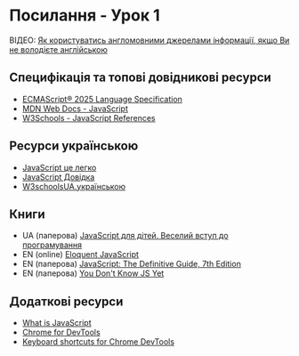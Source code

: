 # Посилання - Урок 1
ВІДЕО: [Як користуватись англомовними джерелами інформації, якщо Ви не володієте англійською](https://www.youtube.com/watch?v=V9GyTC0WLhA)
## Специфікація та топові довідникові ресурси

- [ECMAScript® 2025 Language Specification](https://tc39.es/ecma262/)
- [MDN Web Docs - JavaScript](https://developer.mozilla.org/en-US/docs/Web/JavaScript)
- [W3Schools - JavaScript References](https://www.w3schools.com/jsref/default.asp)

## Ресурси українською

- [JavaScript це легко](https://angularlessons.gitbook.io/javascriptiseasy)
- [JavaScript Довідка](http://xn--80adth0aefm3i.xn--j1amh/%D0%B7%D0%BC%D1%96%D1%81%D1%82)
- [W3schoolsUA.українською](https://w3schoolsua.github.io/index.html)

## Книги

- UA (паперова) [JavaScript для дітей. Веселий вступ до програмування](https://starylev.com.ua/javascript-dlya-ditey)
- EN (online) [Eloquent JavaScript](https://eloquentjavascript.net/index.html)
- EN  (паперова) [JavaScript: The Definitive Guide, 7th Edition](https://www.oreilly.com/library/view/javascript-the-definitive/9781491952016/?authuser=0&hl=uk)
- EN (паперова) [You Don't Know JS Yet](https://www.amazon.com/dp/B085XXCJ7X?binding=kindle_edition&ref_=ast_author_bsi)

## Додаткові ресурси

- [What is JavaScript](https://www.youtube.com/watch?v=09XmbByy6Sk&t=159s)
- [Chrome for DevTools](https://developer.chrome.com/)
- [Keyboard shortcuts for Chrome DevTools](https://developer.chrome.com/docs/devtools/shortcuts?authuser=0)